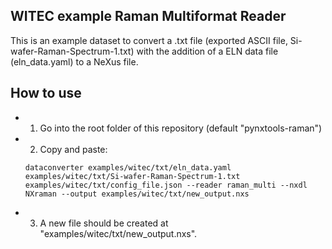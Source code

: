 ## WITEC example Raman Multiformat Reader
This is an example dataset to convert a .txt file
(exported ASCII file, Si-wafer-Raman-Spectrum-1.txt) with the addition of a ELN
data file (eln_data.yaml) to a NeXus file.

## How to use
- 1. Go into the root folder of this repository (default "pynxtools-raman")
- 2. Copy and paste:
    ```
    dataconverter examples/witec/txt/eln_data.yaml examples/witec/txt/Si-wafer-Raman-Spectrum-1.txt examples/witec/txt/config_file.json --reader raman_multi --nxdl NXraman --output examples/witec/txt/new_output.nxs
    ```
- 3. A new file should be created at "examples/witec/txt/new_output.nxs".